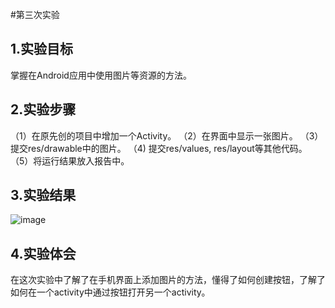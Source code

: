 #第三次实验

## 1.实验目标
 掌握在Android应用中使用图片等资源的方法。 
## 2.实验步骤 
（1）在原先创的项目中增加一个Activity。
（2）在界面中显示一张图片。 
（3）提交res/drawable中的图片。 
（4) 提交res/values, res/layout等其他代码。 
（5）将运行结果放入报告中。 
## 3.实验结果
 ![image](https://github.com/deasyful/android-labs-2018/blob/master/soft1614080902206/%E5%AE%9E%E9%AA%8C%E4%B8%89%E6%88%AA%E5%9B%BE.jpg)   
## 4.实验体会
在这次实验中了解了在手机界面上添加图片的方法，懂得了如何创建按钮，了解了如何在一个activity中通过按钮打开另一个activity。
